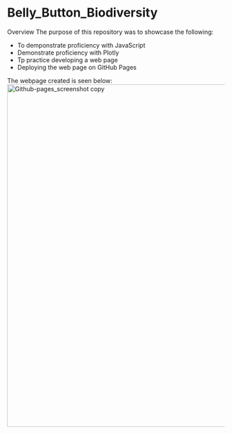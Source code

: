 # Belly_Button_Biodiversity
Overview
The purpose of this repository was to showcase the following: 
  * To demponstrate proficiency with JavaScript
  * Demonstrate proficiency with Plotly
  * Tp practice developing a web page
  * Deploying the web page on GitHub Pages

The webpage created is seen below:
<img width="793" alt="Github-pages_screenshot copy" src="https://user-images.githubusercontent.com/93801125/183323771-0b8f2cd2-f084-413a-8100-63ed20efd4b3.png">

